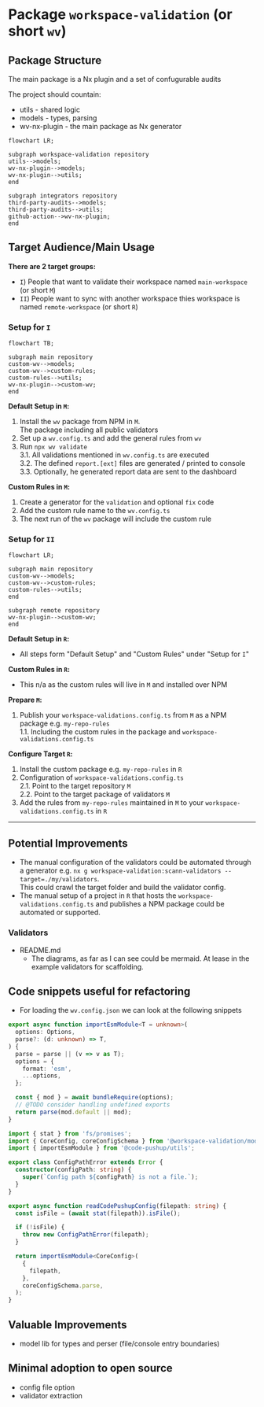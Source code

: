 # Package `workspace-validation` (or short `wv`)

## Package Structure

The main package is a Nx plugin and a set of confugurable audits 

The project should countain:
- utils - shared logic
- models - types, parsing
- wv-nx-plugin - the main package as Nx generator

```mermaid
flowchart LR;
  
subgraph workspace-validation repository
utils-->models;
wv-nx-plugin-->models;
wv-nx-plugin-->utils;
end

subgraph integrators repository
third-party-audits-->models;
third-party-audits-->utils;
github-action-->wv-nx-plugin;
end
```


## Target Audience/Main Usage

**There are 2 target groups:**
- `I`) People that want to validate their workspace named `main-workspace` (or short `M`)
- `II`) People want to sync with another workspace thies workspace is named `remote-workspace` (or short `R`)

### Setup for `I`

```mermaid
flowchart TB;
  
subgraph main repository
custom-wv-->models;
custom-wv-->custom-rules;
custom-rules-->utils;
wv-nx-plugin-->custom-wv;
end
```

**Default Setup in `M`:**  
1. Install the `wv` package from NPM in `M`.  
   The package including all public validators
2. Set up a `wv.config.ts` and add the general rules from `wv`
3. Run  `npx wv validate`  
3.1. All validations mentioned in `wv.config.ts` are executed   
3.2. The defined `report.[ext]` files are generated / printed to console 
3.3. Optionally, he generated report data are sent to the dashboard

**Custom Rules in `M`:**  
1. Create a generator for the `validation` and optional `fix` code
2. Add the custom rule name to the `wv.config.ts`
3. The next run of the `wv` package will include the custom rule

### Setup for `II`

```mermaid
flowchart LR;
  
subgraph main repository
custom-wv-->models;
custom-wv-->custom-rules;
custom-rules-->utils;
end

subgraph remote repository
wv-nx-plugin-->custom-wv;
end
```

**Default Setup in `R`:**
- All steps form "Default Setup" and "Custom Rules" under "Setup for `I`"

**Custom Rules in `R`:**
- This n/a as the custom rules will live in `M` and installed over NPM

**Prepare `M`:**
1. Publish your `workspace-validations.config.ts` from `M` as a NPM package e.g. `my-repo-rules`   
1.1. Including the custom rules in the package and `workspace-validations.config.ts`

**Configure Target `R`:**  
1. Install the custom package e.g. `my-repo-rules` in `R`
2. Configuration of `workspace-validations.config.ts`  
2.1. Point to the target repository `M`  
2.2. Point to the target package of validators `M`  
3. Add the rules from `my-repo-rules` maintained in `M` to your `workspace-validations.config.ts` in `R`


--- 


## Potential Improvements

- The manual configuration of the validators could be automated through a generator e.g. `nx g workspace-validation:scann-validators --target=./my/validators`.  
  This could crawl the target folder and build the validator config.  
- The manual setup of a project in `R` that hosts the `workspace-validations.config.ts` and publishes a NPM package could be automated or supported.
 
### Validators
- README.md
  - The diagrams, as far as I can see could be mermaid. At lease in the example validators for scaffolding.
 
## Code snippets useful for refactoring
- For loading the `wv.config.json` we can look at the following snippets  
```typescript
export async function importEsmModule<T = unknown>(
  options: Options,
  parse?: (d: unknown) => T,
) {
  parse = parse || (v => v as T);
  options = {
    format: 'esm',
    ...options,
  };

  const { mod } = await bundleRequire(options);
  // @TODO consider handling undefined exports
  return parse(mod.default || mod);
}
```  

```typescript
import { stat } from 'fs/promises';
import { CoreConfig, coreConfigSchema } from '@workspace-validation/models';
import { importEsmModule } from '@code-pushup/utils';

export class ConfigPathError extends Error {
  constructor(configPath: string) {
    super(`Config path ${configPath} is not a file.`);
  }
}

export async function readCodePushupConfig(filepath: string) {
  const isFile = (await stat(filepath)).isFile();

  if (!isFile) {
    throw new ConfigPathError(filepath);
  }

  return importEsmModule<CoreConfig>(
    {
      filepath,
    },
    coreConfigSchema.parse,
  );
}
```

## Valuable Improvements
- model lib for types and perser (file/console entry boundaries)

## Minimal adoption to open source

- config file option
- validator extraction

